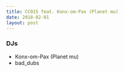 ```yaml
---
title: CC015 feat. Konx-om-Pax (Planet mu)
date: 2018-02-01
layout: post
---
```


### DJs
- Konx-om-Pax (Planet mu)
- bad_dubs
